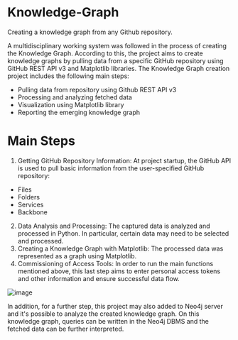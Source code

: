 # Knowledge-Graph
Creating a knowledge graph from any Github repository.

A multidisciplinary working system was followed in the process of creating the Knowledge Graph. According to this, the project aims to create knowledge graphs by pulling data from a specific GitHub repository using GitHub REST API v3 and Matplotlib libraries. The Knowledge Graph creation project includes the following main steps:
-	Pulling data from repository using Github REST API v3
-	Processing and analyzing fetched data
-	Visualization using Matplotlib library
-	Reporting the emerging knowledge graph

# Main Steps
1.	Getting GitHub Repository Information: At project startup, the GitHub API is used to pull basic information from the user-specified GitHub repository:
- Files
- Folders
- Services
- Backbone
2.	Data Analysis and Processing: The captured data is analyzed and processed in Python. In particular, certain data may need to be selected and processed.
3.	Creating a Knowledge Graph with Matplotlib: The processed data was represented as a graph using Matplotlib.
4.	Commissioning of Access Tools: In order to run the main functions mentioned above, this last step aims to enter personal access tokens and other information and ensure successful data flow.

![image](https://github.com/Atakan305/Knowledge-Graph/assets/76012121/fb88488d-64d8-4d35-889a-2d8007fed38b)

In addition, for a further step, this project may also added to Neo4j server and it's possible to analyze the created knowledge graph. On this knowledge graph, queries can be written in the Neo4j DBMS and the fetched data can be further interpreted. 
